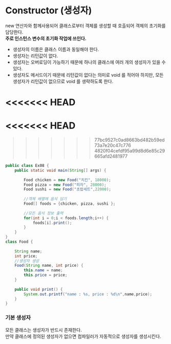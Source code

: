# Constructor (생성자)
new 연산자와 함께사용되어 클래스로부터 객체를 생성할 때 호출되어 객체의 초기화를 담당한다.   
<b>주로 인스턴스 변수의 초기화 작업에 쓰인다.</b>

- 생성자의 이름은 클래스 이름과 동일해야 한다.
- 생성자는 리턴값이 없다.
- 생성자는 오버로딩이 가능하기 때문에 하나의 클래스에 여러 개의 생성자가 있을 수 있다. 
- 생성자도 메서드이기 때문에 리턴값이 없다는 의미로 void 를 적어야 하지만, 모든 생성자가 리턴값이 없으므로 void 를 생략하도록 한다.

<<<<<<< HEAD
=======
<<<<<<< HEAD
=======

>>>>>>> 77bc9527c0ad8663bd482b59ed73a7e20c47c776
>>>>>>> 4820f04cefdf95a99d8d6e85c29665afd2481977
```java
public class Ex08 {
	public static void main(String[] args) {
		
		Food chicken = new Food("치킨", 18000);
		Food pizza = new Food("피자", 28000);
		Food sushi = new Food("초밥세트",22000);
		
		//객체 배열에 음식 담기
		Food[] foods = {chicken, pizza, sushi };
		
		//모든 음식 정보 출력
		for(int i = 0;i < foods.length;i++) {
			foods[i].print();
		}			
	}
}
class Food {
	
	String name;
	int price;
    //생성자 생성
	Food(String name, int price) {
		this.name = name;
		this.price = price;
	}
	
	public void print() {
		System.out.printf("name : %s, price : %d\n",name,price);
	}
}

```

### 기본 생성자
모든 클래스는 생성자가 반드시 존재한다.   
만약 클래스에 정의된 생성자가 없으면 컴파일러가 자동적으로 생성자를 생성시킨다.


